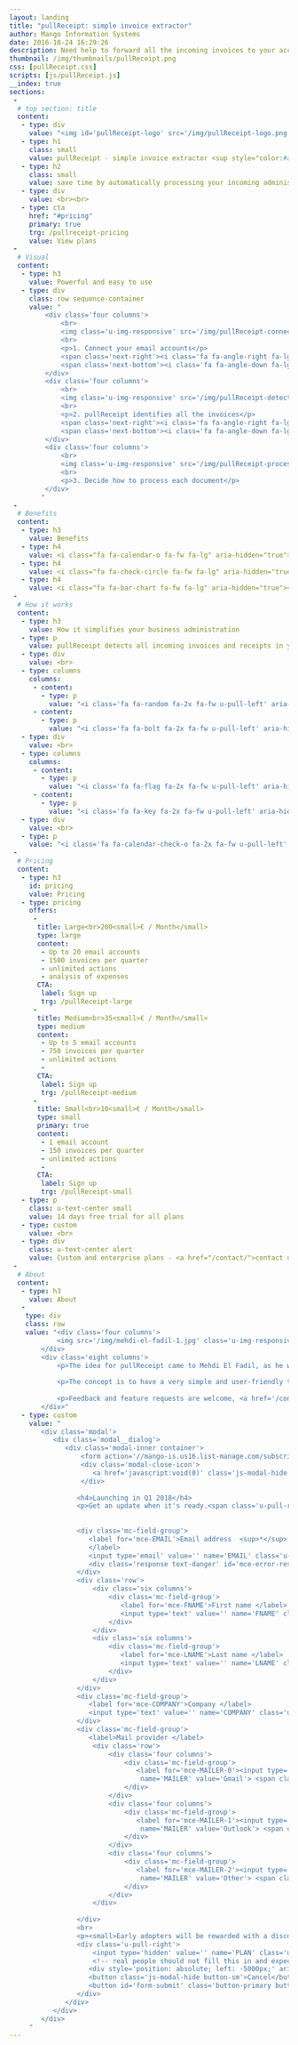 ```yaml
---
layout: landing
title: "pullReceipt: simple invoice extractor"
author: Mango Information Systems
date: 2016-10-24 16:29:26
description: Need help to forward all the incoming invoices to your accountant? pullReceipt automates the boring parts of your business administration.
thumbnail: /img/thumbnails/pullReceipt.png
css: [pullReceipt.css]
scripts: [js/pullReceipt.js]
__index: true
sections:
 -
  # top section: title
  content:
   - type: div
     value: "<img id='pullReceipt-logo' src='/img/pullReceipt-logo.png' alt='pullReceipt logo, a friendly robot' class='u-pull-right'>"
   - type: h1
     class: small
     value: pullReceipt - simple invoice extractor <sup style="color:#aaa;">coming soon</sup>
   - type: h2
     class: small
     value: save time by automatically processing your incoming administrative documents
   - type: div
     value: <br><br>
   - type: cta
     href: "#pricing"
     primary: true
     trg: /pullreceipt-pricing
     value: View plans
 -
  # Visual
  content:
   - type: h3
     value: Powerful and easy to use
   - type: div
     class: row sequence-container
     value: "
		 <div class='four columns'>
			 <br>
			 <img class='u-img-responsive' src='/img/pullReceipt-connect.png' alt='illustration of pullReceipt connections manager' width='350px'/>
			 <br>
			 <p>1. Connect your email accounts</p>
			 <span class='next-right'><i class='fa fa-angle-right fa-lg' aria-hidden='true'></i></span>
			 <span class='next-bottom'><i class='fa fa-angle-down fa-lg' aria-hidden='true'></i></span>
		 </div>
		 <div class='four columns'>
			 <br>
			 <img class='u-img-responsive' src='/img/pullReceipt-detect.png' alt='illustration of pullReceipt connections manager' width='350px'/>
			 <br>
			 <p>2. pullReceipt identifies all the invoices</p>
			 <span class='next-right'><i class='fa fa-angle-right fa-lg' aria-hidden='true'></i></span>
			 <span class='next-bottom'><i class='fa fa-angle-down fa-lg' aria-hidden='true'></i></span>
		 </div>
		 <div class='four columns'>
			 <br>
			 <img class='u-img-responsive' src='/img/pullReceipt-process.png' alt='illustration of pullReceipt connections manager' width='350px'/>
			 <br>
			 <p>3. Decide how to process each document</p>
		 </div>
		"
 -
  # Benefits
  content:
   - type: h3
     value: Benefits
   - type: h4
     value: <i class="fa fa-calendar-o fa-fw fa-lg" aria-hidden="true"></i> Get more time to focus on what matters
   - type: h4
     value: <i class="fa fa-check-circle fa-fw fa-lg" aria-hidden="true"></i> Reduce errors caused by manual processing of data
   - type: h4
     value: <i class="fa fa-bar-chart fa-fw fa-lg" aria-hidden="true"></i> Track your expenses and reduce your costs
 -
  # How it works
  content:
   - type: h3
     value: How it simplifies your business administration
   - type: p
     value: pullReceipt detects all incoming invoices and receipts in your mailbox and forwards them to your management software or your accountant automatically.
   - type: div
     value: <br>
   - type: columns
     columns:
      - content:
        - type: p
          value: "<i class='fa fa-random fa-2x fa-fw u-pull-left' aria-hidden='true'></i> <strong>Flexible</strong>: you choose what should be done with the incoming invoices: forward to your accountant by email, copy them to dropBox or your google drive, etc..."
      - content:
        - type: p
          value: "<i class='fa fa-bolt fa-2x fa-fw u-pull-left' aria-hidden='true'></i> <strong>Powerful</strong>: pullReceipt retrieves attached invoices, as well as those to be downloaded by clicking a link."
   - type: div
     value: <br>
   - type: columns
     columns:
      - content:
        - type: p
          value: "<i class='fa fa-flag fa-2x fa-fw u-pull-left' aria-hidden='true'></i> <strong>Multilingual</strong>: pullReceipt recognizes the invoices in foreign languages. English, Spanish, German, French, Italian currently supported."
      - content:
        - type: p
          value: "<i class='fa fa-key fa-2x fa-fw u-pull-left' aria-hidden='true'></i> <strong>Safe</strong>: You stay in control: For each provider, you can choose either to have the documents processed automatically, or after your approval."
   - type: div
     value: <br>
   - type: p
     value: "<i class='fa fa-calendar-check-o fa-2x fa-fw u-pull-left' aria-hidden='true'></i> <strong>Adaptable</strong>: You work at your own pace. Connect every day, every Month, or only once per quarter, as you prefer. pullReceipt fits in your process."
 -
  # Pricing
  content:
   - type: h3
     id: pricing
     value: Pricing
   - type: pricing
     offers:
      -
       title: Large<br>200<small>€ / Month</small>
       type: large
       content:
        - Up to 20 email accounts
        - 1500 invoices per quarter
        - unlimited actions
        - analysis of expenses
       CTA:
        label: Sign up
        trg: /pullReceipt-large
      -
       title: Medium<br>35<small>€ / Month</small>
       type: medium
       content:
        - Up to 5 email accounts
        - 750 invoices per quarter
        - unlimited actions
        - 
       CTA:
        label: Sign up
        trg: /pullReceipt-medium
      -
       title: Small<br>10<small>€ / Month</small>
       type: small
       primary: true
       content:
        - 1 email account
        - 150 invoices per quarter
        - unlimited actions
        - 
       CTA:
        label: Sign up
        trg: /pullReceipt-small
   - type: p
     class: u-text-center small
     value: 14 days free trial for all plans
   - type: custom
     value: <br>
   - type: div
     class: u-text-center alert
     value: Custom and enterprise plans - <a href="/contact/">contact us</a>
 -
  # About
  content:
   - type: h3
     value: About
   -
    type: div
    class: row
    value: "<div class='four columns'>
			<img src='/img/mehdi-el-fadil-1.jpg' class='u-img-responsive'/>
		</div>
		<div class='eight columns'>
			<p>The idea for pullReceipt came to Mehdi El Fadil, as he was spending his quarterly 8 hours to retrieve all incoming invoices in his mailbox and send them to his accountant.</p>
			
			<p>The concept is to have a very simple and user-friendly tool doing the job, and have more free time to do value-added work - or simply to relax ;)</p>
			
			<p>Feedback and feature requests are welcome, <a href='/contact/'>send us a message</a>.</p>
		</div>"
   - type: custom
     value: "
		<div class='modal'>
		   <div class='modal__dialog'>
			  <div class='modal-inner container'>
				  <form action='//mango-is.us16.list-manage.com/subscribe/post?u=a27b17b4350acdfeb2df9c9c6&amp;id=c59f539df6' method='post' id='mc-embedded-subscribe-form' name='mc-embedded-subscribe-form' target='_blank'>
				  <div class='modal-close-icon'>
					 <a href='javascript:void(0)' class='js-modal-hide'><i class='fa fa-times' aria-hidden='true'></i></a>
				  </div>
				  
				 <h4>Launching in Q1 2018</h4>
				 <p>Get an update when it's ready.<span class='u-pull-right'><small><sup>*</sup> indicates required</small></span></p>
				 
				 
				 <div class='mc-field-group'>
					<label for='mce-EMAIL'>Email address  <sup>*</sup>
					</label>
					<input type='email' value='' name='EMAIL' class='u-full-width' required id='mce-EMAIL'>
					<div class='response text-danger' id='mce-error-response'></div>
				 </div>
				 <div class='row'>
					 <div class='six columns'>
						 <div class='mc-field-group'>
							<label for='mce-FNAME'>First name </label>
							<input type='text' value='' name='FNAME' class='u-full-width' id='mce-FNAME'>
						 </div>
					 </div>
					 <div class='six columns'>
						 <div class='mc-field-group'>
							<label for='mce-LNAME'>Last name </label>
							<input type='text' value='' name='LNAME' class='u-full-width' id='mce-LNAME'>
						 </div>
					 </div>
				 </div>
				 <div class='mc-field-group'>
					<label for='mce-COMPANY'>Company </label>
					<input type='text' value='' name='COMPANY' class='u-full-width' id='mce-COMPANY'>
				 </div>
				 <div class='mc-field-group'>
					<label>Mail provider </label>
					 <div class='row'>
						 <div class='four columns'>
							 <div class='mc-field-group'>
								<label for='mce-MAILER-0'><input type='radio' id='mce-MAILER-0'
								 name='MAILER' value='Gmail'> <span class='label-body'><i class='fa fa-google fa-fw' aria-hidden='true'></i> Gmail</span></label>
							 </div>
						 </div>
						 <div class='four columns'>
							 <div class='mc-field-group'>
								<label for='mce-MAILER-1'><input type='radio' id='mce-MAILER-1'
								 name='MAILER' value='Outlook'> <span class='label-body'><i class='fa fa-windows fa-fw' aria-hidden='true'></i> Outlook</span></label>
							 </div>
						 </div>
						 <div class='four columns'>
							 <div class='mc-field-group'>
								<label for='mce-MAILER-2'><input type='radio' id='mce-MAILER-2'
								 name='MAILER' value='Other'> <span class='label-body'><i class='fa fa-envelope fa-fw' aria-hidden='true'></i> Other</span></label>
							 </div>
						 </div>
					 </div>
					
				 </div>
				 <br>
				 <p><small>Early adopters will be rewarded with a discount 👌</small></p>
				 <div class='u-pull-right'>
					 <input type='hidden' value='' name='PLAN' class='u-full-width' id='mce-PLAN'>
					 <!-- real people should not fill this in and expect good things - mailChimp HP-->
					<div style='position: absolute; left: -5000px;' aria-hidden='true'><input type='text' name='b_a27b17b4350acdfeb2df9c9c6_c59f539df6' tabindex='-1' value=''></div>
					<button class='js-modal-hide button-sm'>Cancel</button> 
					<button id='form-submit' class='button-primary button-sm'>Subscribe</button>
				 </div>
			  </div>
		   </div>
		</div>
     "
---
```

